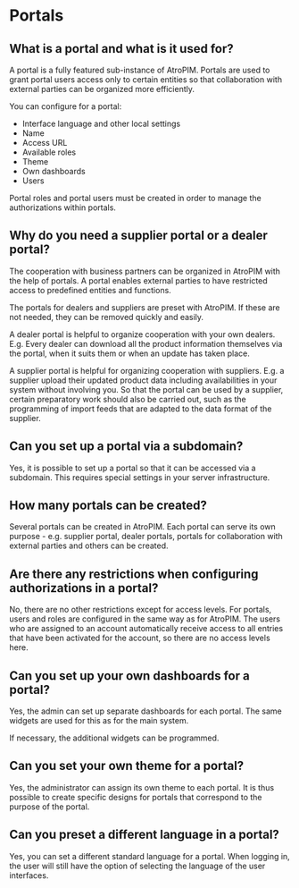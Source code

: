 # Portals



## What is a portal and what is it used for?

A portal is a fully featured sub-instance of AtroPIM. Portals are used to grant portal users access only to certain entities so that collaboration with external parties can be organized more efficiently.

You can configure for a portal:

- Interface language and other local settings
- Name
- Access URL
- Available roles
- Theme
- Own dashboards
- Users

Portal roles and portal users must be created in order to manage the authorizations within portals.



## Why do you need a supplier portal or a dealer portal?

The cooperation with business partners can be organized in AtroPIM with the help of portals. A portal enables external parties to have restricted access to predefined entities and functions.

The portals for dealers and suppliers are preset with AtroPIM. If these are not needed, they can be removed quickly and easily.

A dealer portal is helpful to organize cooperation with your own dealers. E.g. Every dealer can download all the product information themselves via the portal, when it suits them or when an update has taken place.

A supplier portal is helpful for organizing cooperation with suppliers. E.g. a supplier upload their updated product data including availabilities in your system without involving you. So that the portal can be used by a supplier, certain preparatory work should also be carried out, such as the programming of import feeds that are adapted to the data format of the supplier.

  

## Can you set up a portal via a subdomain?

Yes, it is possible to set up a portal so that it can be accessed via a subdomain. This requires special settings in your server infrastructure.



## How many portals can be created?

Several portals can be created in AtroPIM. Each portal can serve its own purpose - e.g. supplier portal, dealer portals, portals for collaboration with external parties and others can be created.



## Are there any restrictions when configuring authorizations in a portal?

No, there are no other restrictions except for access levels. For portals, users and roles are configured in the same way as for AtroPIM. The users who are assigned to an account automatically receive access to all entries that have been activated for the account, so there are no access levels here.



## Can you set up your own dashboards for a portal?

Yes, the admin can set up separate dashboards for each portal. The same widgets are used for this as for the main system.

If necessary, the additional widgets can be programmed.



## Can you set your own theme for a portal?

Yes, the administrator can assign its own theme to each portal. It is thus possible to create specific designs for portals that correspond to the purpose of the portal.

  

## Can you preset a different language in a portal?

Yes, you can set a different standard language for a portal. When logging in, the user will still have the option of selecting the language of the user interfaces.
